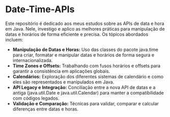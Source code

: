 # Date-Time-APIs

Este repositório é dedicado aos meus estudos sobre as APIs de data e hora em Java. Nele, investigo e aplico as melhores práticas para manipulação de datas e horários de forma eficiente e precisa. Os tópicos abordados incluem:

- **Manipulação de Datas e Horas:** Uso das classes do pacote java.time para criar, formatar e manipular datas e horários de forma segura e internacionalizada.
- **Time Zones e Offsets:** Trabalhando com fusos horários e offsets para garantir a consistência em aplicações globais.
- **Calendários:** Exploração dos diferentes sistemas de calendário e como eles são representados e manipulados em Java.
- **API Legacy e Integração:** Conciliação entre a nova API de datas e a antiga (java.util.Date e java.util.Calendar) para manter a compatibilidade com códigos legados.
- **Validação e Comparação:** Técnicas para validar, comparar e calcular diferenças entre datas e horas.
